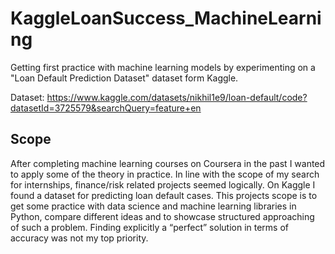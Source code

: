 # KaggleLoanSuccess_MachineLearning
Getting first practice with machine learning models by experimenting on a "Loan Default Prediction Dataset" dataset form Kaggle. 

Dataset: https://www.kaggle.com/datasets/nikhil1e9/loan-default/code?datasetId=3725579&searchQuery=feature+en

## Scope
After completing machine learning courses on Coursera in the past I wanted to apply some of the theory in practice. In line with the scope of my search for internships, finance/risk related projects seemed logically. On Kaggle I found a dataset for predicting loan default cases. This projects scope is to get some practice with data science and machine learning libraries in Python, compare different ideas and to showcase structured approaching of such a problem. Finding explicitly a “perfect” solution in terms of accuracy was not my top priority.
